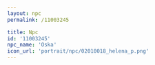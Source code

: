 ```yaml
---
layout: npc
permalink: /11003245

title: Npc
id: '11003245'
npc_name: 'Oska'
icon_url: 'portrait/npc/02010018_helena_p.png'
---
```

